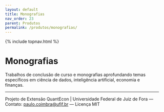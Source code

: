 ```yaml
---
layout: default
title: Monografias
nav_order: 23
parent: Produtos
permalink: /produtos/monografias/
---
```


{% include topnav.html %}

# Monografias
Trabalhos de conclusão de curso e monografias aprofundando temas específicos em ciência de dados, inteligência artificial, economia e finanças.

---

<p class="qe-footer">
  Projeto de Extensão QuantEcon | Universidade Federal de Juiz de Fora — 
  Contato: <a href="mailto:paulo.coimbra@ufjf.br">paulo.coimbra@ufjf.br</a> — Licença MIT
</p>
